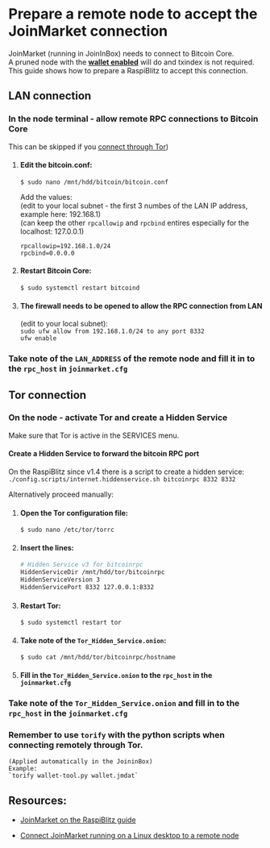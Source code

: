 # Prepare a remote node to accept the JoinMarket connection
JoinMarket (running in JoinInBox) needs to connect to Bitcoin Core.  
A pruned node with the [**wallet enabled**](FAQ.md#activate-the-bitcoind-wallet-on-a-raspiblitz) will do and txindex is not required.  
This guide shows how to prepare a RaspiBlitz to accept this connection.

## LAN connection

### In the node terminal - allow remote RPC connections to Bitcoin Core
This can be skipped if you [connect through Tor](#tor-connection))

1) #### Edit the bitcoin.conf:  
    `$ sudo nano /mnt/hdd/bitcoin/bitcoin.conf`

    Add the values:  
    (edit to your local subnet - the first 3 numbes of the LAN IP address, example here: 192.168.1)  
    (can keep the other `rpcallowip` and `rpcbind` entires especially for the localhost: 127.0.0.1)
    ```
    rpcallowip=192.168.1.0/24
    rpcbind=0.0.0.0
    ```
2) #### Restart Bitcoin Core:  
    `$ sudo systemctl restart bitcoind`

3) #### The firewall needs to be opened to allow the RPC connection from LAN
    (edit to your local subnet):  
    `sudo ufw allow from 192.168.1.0/24 to any port 8332`  
    `ufw enable`

### Take note of the `LAN_ADDRESS` of the remote node and fill it in to the `rpc_host` in `joinmarket.cfg`

## Tor connection

### On the node - activate Tor and create a Hidden Service

Make sure that Tor is active in the SERVICES menu.

#### Create a Hidden Service to forward the bitcoin RPC port

On the RaspiBlitz since v1.4 there is a script to create a hidden service:  
    `./config.scripts/internet.hiddenservice.sh bitcoinrpc 8332 8332`  

Alternatively proceed manually: 

1) #### Open the Tor configuration file:  
    `$ sudo nano /etc/tor/torrc`

2) #### Insert the lines:
    ```bash
    # Hidden Service v3 for bitcoinrpc
    HiddenServiceDir /mnt/hdd/tor/bitcoinrpc
    HiddenServiceVersion 3
    HiddenServicePort 8332 127.0.0.1:8332
    ```
3) #### Restart Tor:   
    `$ sudo systemctl restart tor` 

4) #### Take note of the `Tor_Hidden_Service.onion`:  
    `$ sudo cat /mnt/hdd/tor/bitcoinrpc/hostname`

5) #### Fill in the `Tor_Hidden_Service.onion` to the `rpc_host` in the `joinmarket.cfg`

### Take note of the `Tor_Hidden_Service.onion` and fill in to the `rpc_host` in the `joinmarket.cfg`

### Remember to use `torify` with the python scripts when connecting remotely through Tor.
    (Applied automatically in the JoininBox)
    Example:  
    `torify wallet-tool.py wallet.jmdat`

## Resources:

* [JoinMarket on the RaspiBlitz guide](https://github.com/openoms/bitcoin-tutorials/blob/master/joinmarket/README.md)

* [Connect JoinMarket running on a Linux desktop to a remote node](https://github.com/openoms/bitcoin-tutorials/blob/master/joinmarket/joinmarket_desktop_to_blitz.md)
